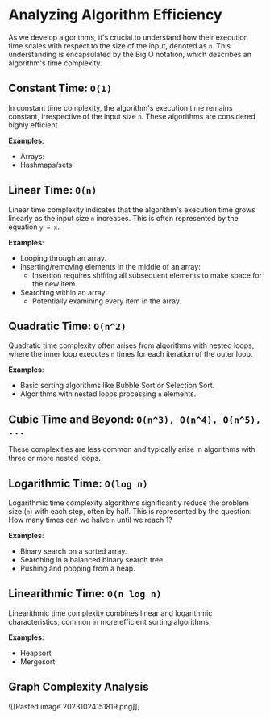 # Analyzing Algorithm Efficiency

As we develop algorithms, it's crucial to understand how their execution time scales with respect to the size of the input, denoted as `n`. This understanding is encapsulated by the Big O notation, which describes an algorithm's time complexity.

## Constant Time: `O(1)`

In constant time complexity, the algorithm's execution time remains constant, irrespective of the input size `n`. These algorithms are considered highly efficient.

**Examples**:

- Arrays:
- Hashmaps/sets

## Linear Time: `O(n)`

Linear time complexity indicates that the algorithm's execution time grows linearly as the input size `n` increases. This is often represented by the equation `y = x`.

**Examples**:
- Looping through an array.
- Inserting/removing elements in the middle of an array:
    - Insertion requires shifting all subsequent elements to make space for the new item.
- Searching within an array:
    - Potentially examining every item in the array.

## Quadratic Time: `O(n^2)`

Quadratic time complexity often arises from algorithms with nested loops, where the inner loop executes `n` times for each iteration of the outer loop.

**Examples**:
- Basic sorting algorithms like Bubble Sort or Selection Sort.
- Algorithms with nested loops processing `n` elements.

## Cubic Time and Beyond: `O(n^3), O(n^4), O(n^5), ...`

These complexities are less common and typically arise in algorithms with three or more nested loops.

## Logarithmic Time: `O(log n)`

Logarithmic time complexity algorithms significantly reduce the problem size (`n`) with each step, often by half. This is represented by the question: How many times can we halve `n` until we reach 1?

**Examples**:

- Binary search on a sorted array.
- Searching in a balanced binary search tree.
- Pushing and popping from a heap.

## Linearithmic Time: `O(n log n)`

Linearithmic time complexity combines linear and logarithmic characteristics, common in more efficient sorting algorithms.

**Examples**:

- Heapsort
- Mergesort

## Graph Complexity Analysis

![[Pasted image 20231024151819.png]]]
